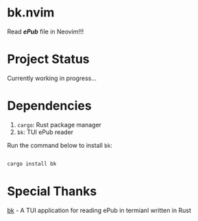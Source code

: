 # bk.nvim

Read **_ePub_** file in Neovim!!!

# Project Status

Currently working in progress...

# Dependencies

1. `cargo`: Rust package manager
2. `bk`: TUI ePub reader

Run the command below to install `bk`:

```bash

cargo install bk

```

# Special Thanks

[bk](https://github.com/aeosynth/bk) - A TUI application for reading ePub in termianl written in Rust
